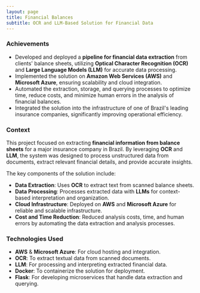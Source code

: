 ```yaml
---
layout: page
title: Financial Balances
subtitle: OCR and LLM-Based Solution for Financial Data
---
```


### Achievements

- Developed and deployed a **pipeline for financial data extraction** from clients' balance sheets, utilizing **Optical Character Recognition (OCR)** and **Large Language Models (LLM)** for accurate data processing.
- Implemented the solution on **Amazon Web Services (AWS)** and **Microsoft Azure**, ensuring scalability and cloud integration.
- Automated the extraction, storage, and querying processes to optimize time, reduce costs, and minimize human errors in the analysis of financial balances.
- Integrated the solution into the infrastructure of one of Brazil's leading insurance companies, significantly improving operational efficiency.

### Context

This project focused on extracting **financial information from balance sheets** for a major insurance company in Brazil. By leveraging **OCR** and **LLM**, the system was designed to process unstructured data from documents, extract relevant financial details, and provide accurate insights.

The key components of the solution include:
- **Data Extraction**: Uses **OCR** to extract text from scanned balance sheets.
- **Data Processing**: Processes extracted data with **LLMs** for context-based interpretation and organization.
- **Cloud Infrastructure**: Deployed on **AWS** and **Microsoft Azure** for reliable and scalable infrastructure.
- **Cost and Time Reduction**: Reduced analysis costs, time, and human errors by automating the data extraction and analysis processes.

### Technologies Used

- **AWS** & **Microsoft Azure**: For cloud hosting and integration.
- **OCR**: To extract textual data from scanned documents.
- **LLM**: For processing and interpreting extracted financial data.
- **Docker**: To containerize the solution for deployment.
- **Flask**: For developing microservices that handle data extraction and querying.
